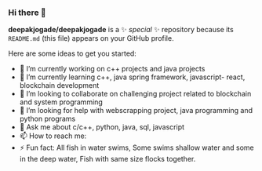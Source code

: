 ### Hi there 👋


**deepakjogade/deepakjogade** is a ✨ _special_ ✨ repository because its `README.md` (this file) appears on your GitHub profile.

Here are some ideas to get you started:

- 🔭 I’m currently working on c++ projects and java projects
- 🌱 I’m currently learning c++, java spring framework, javascript- react, blockchain development
- 👯 I’m looking to collaborate on challenging project related to blockchain and system programming
- 🤔 I’m looking for help with webscrapping project, java programming and python programs
- 💬 Ask me about c/c++, python, java, sql, javascript
- 📫 How to reach me: 
- ⚡ Fun fact: All fish in water swims, Some swims shallow water and some in the deep water, Fish with same size flocks together.

